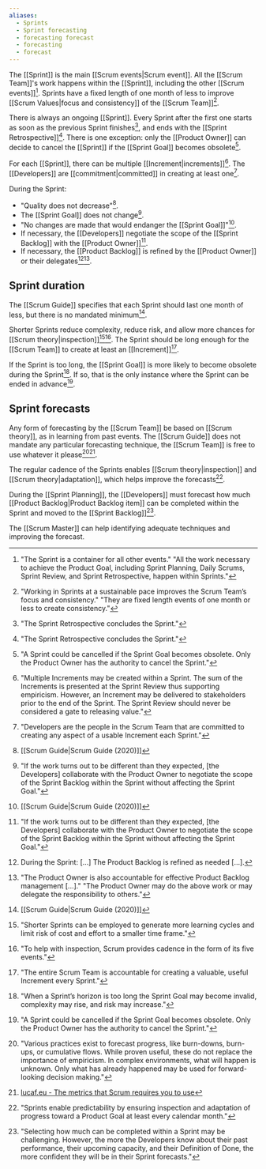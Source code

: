 ```yaml
---
aliases:
  - Sprints
  - Sprint forecasting
  - forecasting forecast
  - forecasting
  - forecast
---
```

The [[Sprint]] is the main [[Scrum events|Scrum event]]. All the [[Scrum Team]]'s work happens within the [[Sprint]], including the other [[Scrum events]][^all-work-sprint]. Sprints have a fixed length of one month of less to improve [[Scrum Values|focus and consistency]] of the [[Scrum Team]][^sprint-focus-consistency].

[^all-work-sprint]: "The Sprint is a container for all other events." "All the work necessary to achieve the Product Goal, including Sprint Planning, Daily Scrums, Sprint Review, and Sprint Retrospective, happen within Sprints."[^scrum-guide-2020]
[^sprint-focus-consistency]:"Working in Sprints at a sustainable pace improves the Scrum Team’s focus and consistency." "They are fixed length events of one month or less to create consistency."[^scrum-guide-2020]

There is always an ongoing [[Sprint]]. Every Sprint after the first one starts as soon as the previous Sprint finishes[^sprint-end], and ends with the [[Sprint Retrospective]][^sprint-end]. There is one exception: only the [[Product Owner]] can decide to cancel the [[Sprint]] if the [[Sprint Goal]] becomes obsolete[^sprint-cancelled].

[^sprint-start]: "A new Sprint starts immediately after the conclusion of the previous Sprint."[^scrum-guide-2020]
[^sprint-end]: "The Sprint Retrospective concludes the Sprint."[^scrum-guide-2020]
[^sprint-cancelled]: "A Sprint could be cancelled if the Sprint Goal becomes obsolete. Only the Product Owner has the authority to cancel the Sprint."[^scrum-guide-2020]

For each [[Sprint]], there can be multiple [[Increment|increments]][^multiple-increments]. The [[Developers]] are [[commitment|committed]] in creating at least one[^developers-definition].

[^multiple-increments]: "Multiple Increments may be created within a Sprint. The sum of the Increments is presented at the Sprint Review thus supporting empiricism. However, an Increment may be delivered to stakeholders prior to the end of the Sprint. The Sprint Review should never be considered a gate to releasing value."[^scrum-guide-2020]
[^developers-definition]: "Developers are the people in the Scrum Team that are committed to creating any aspect of a usable Increment each Sprint."[^scrum-guide-2020]

During the Sprint:
- "Quality does not decrease"[^scrum-guide-2020].
- The [[Sprint Goal]] does not change[^po-devs-changes].
- "No changes are made that would endanger the [[Sprint Goal]]"[^scrum-guide-2020].
- If necessary, the [[Developers]] negotiate the scope of the [[Sprint Backlog]] with the [[Product Owner]][^po-devs-changes].
- If necessary, the [[Product Backlog]] is refined by the [[Product Owner]] or their delegates[^refinement-as-needed][^po-accountable-refinement].

[^po-devs-changes]: "If the work turns out to be different than they expected, \[the Developers\] collaborate with the Product Owner to negotiate the scope of the Sprint Backlog within the Sprint without affecting the Sprint Goal."[^scrum-guide-2020]
[^refinement-as-needed]: During the Sprint: \[...\] The Product Backlog is refined as needed \[...\].
[^po-accountable-refinement]: "The Product Owner is also accountable for effective Product Backlog management \[...\]." "The Product Owner may do the above work or may delegate the responsibility to others."[^scrum-guide-2020]
## Sprint duration

The [[Scrum Guide]] specifies that each Sprint should last one month of less, but there is no mandated minimum[^scrum-guide-2020].

Shorter Sprints reduce complexity, reduce risk, and allow more chances for [[Scrum theory|inspection]][^shorter-sprints][^help-inspection]. The Sprint should be long enough for the [[Scrum Team]] to create at least an [[Increment]][^increment-sprint-accountability].

[^help-inspection]:"To help with inspection, Scrum provides cadence in the form of its five events."[^scrum-guide-2020]
[^shorter-sprints]:"Shorter Sprints can be employed to generate more learning cycles and limit risk of cost and effort to a smaller time frame."
[^increment-sprint-accountability]: "The entire Scrum Team is accountable for creating a valuable, useful Increment every Sprint."[^scrum-guide-2020]

If the Sprint is too long, the [[Sprint Goal]] is more likely to become obsolete during the Sprint[^sprint-too-long]. If so, that is the only instance where the Sprint can be ended in advance[^sprint-cancelled].

[^sprint-too-long]:"When a Sprint’s horizon is too long the Sprint Goal may become invalid, complexity may rise, and risk may increase."[^scrum-guide-2020]

[^scrum-guide-2020]: [[Scrum Guide|Scrum Guide (2020)]]

## Sprint forecasts

Any form of forecasting by the [[Scrum Team]] be based on [[Scrum theory]], as in learning from past events. The [[Scrum Guide]] does not mandate any particular forecasting technique, the [[Scrum Team]] is free to use whatever it please[^forecast-empiricism][^lucafeu-metrics].

[^forecast-empiricism]: "Various practices exist to forecast progress, like burn-downs, burn-ups, or cumulative flows. While proven useful, these do not replace the importance of empiricism. In complex environments, what will happen is unknown. Only what has already happened may be used for forward-looking decision making."[^scrum-guide-2020]
[^lucafeu-metrics]: [lucaf.eu - The metrics that Scrum requires you to use](https://lucaf.eu/2025/02/22/scrum-metrics.html)

The regular cadence of the Sprints enables [[Scrum theory|inspection]] and [[Scrum theory|adaptation]], which helps improve the forecasts[^sprints-enable-predictability].

[^sprints-enable-predictability]: "Sprints enable predictability by ensuring inspection and adaptation of progress toward a Product Goal at least every calendar month."[^scrum-guide-2020]

During the [[Sprint Planning]], the [[Developers]] must forecast how much [[Product Backlog|Product Backlog item]] can be completed within the Sprint and moved to the [[Sprint Backlog]][^step-two-forecast].

[^step-two-forecast]: "Selecting how much can be completed within a Sprint may be challenging. However, the more the Developers know about their past performance, their upcoming capacity, and their Definition of Done, the more confident they will be in their Sprint forecasts."[^scrum-guide-2020]

The [[Scrum Master]] can help identifying adequate techniques and improving the forecast.
